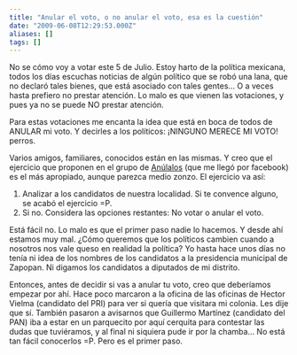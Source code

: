 ```yaml
---
title: "Anular el voto, o no anular el voto, esa es la cuestión"
date: "2009-06-08T12:29:53.000Z"
aliases: []
tags: []
---
```


No se cómo voy a votar este 5 de Julio. Estoy harto de la política mexicana, todos los días escuchas noticias de algún político que se robó una lana, que no declaró tales bienes, que está asociado con tales gentes... O a veces hasta prefiero no prestar atención. Lo malo es que vienen las votaciones, y pues ya no se puede NO prestar atención.

Para estas votaciones me encanta la idea que está en boca de todos de ANULAR mi voto. Y decirles a los políticos: ¡NINGUNO MERECE MI VOTO! perros.

Varios amigos, familiares, conocidos están en las mismas. Y creo que el ejercicio que proponen en el grupo de [Anúlalos](http://anulalos.blogspot.com/) (que me llegó por facebook) es el más apropiado, aunque parezca medio zonzo. El ejercicio va así:

1. Analizar a los candidatos de nuestra localidad. Si te convence alguno, se acabó el ejercicio =P.
2. Si no. Considera las opciones restantes: No votar o anular el voto.

Está fácil no. Lo malo es que el primer paso nadie lo hacemos. Y desde ahí estamos muy mal. ¿Cómo queremos que los políticos cambien cuando a nosotros nos vale queso en realidad la política? Yo hasta hace unos días no tenía ni idea de los nombres de los candidatos a la presidencia municipal de Zapopan. Ni digamos los candidatos a diputados de mi distrito.

Entonces, antes de decidir si vas a anular tu voto, creo que deberíamos empezar por ahí. Hace poco marcaron a la oficina de las oficinas de Hector Vielma (candidato del PRI) para ver si quería que visitara mi colonia. Les dije que sí. También pasaron a avisarnos que Guillermo Martínez (candidato del PAN) iba a estar en un parquecito por aquí cerquita para contestar las dudas que tuviéramos, y al final ni siquiera pude ir por la chamba... No está tan fácil conocerlos =P. Pero es el primer paso.